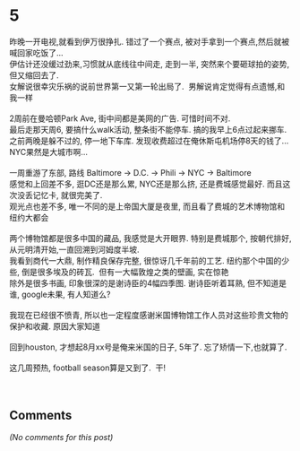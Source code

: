 # 5

<div id="msgcns!9884D0A402622CB2!4469" class="bvMsg"><div>昨晚一开电视,就看到伊万很挣扎. 错过了一个赛点, 被对手拿到一个赛点,然后就被喊回家吃饭了...</div>
<div>伊估计还没缓过劲来,习惯就从底线往中间走, 走到一半, 突然来个要砸球拍的姿势, 但又缩回去了.</div>
<div>女解说很幸灾乐祸的说前世界第一又第一轮出局了.  男解说肯定觉得有点遗憾,和我一样</div>
<div> </div>
<div>2周前在曼哈顿Park Ave, 街中间都是美网的广告. 可惜时间不对.</div>
<div>最后走那天周6, 要搞什么walk活动, 整条街不能停车. 搞的我早上6点过起来挪车. </div>
<div>之前两晚是躲不过的, 停一地下车库. 发现收费超过在俺休斯屯机场停8天的钱了... NYC果然是大城市啊...</div>
<div> </div>
<div>一周重游了东部, 路线 Baltimore -&gt; D.C. -&gt; Phili -&gt; NYC -&gt; Baltimore</div>
<div>感觉和上回差不多, 逛DC还是那么累, NYC还是那么挤, 还是费城感觉最好. 而且这次没丢记忆卡, 就很完美了. </div>
<div>观光点也差不多, 唯一不同的是上帝国大厦是夜里, 而且看了费城的艺术博物馆和纽约大都会</div>
<div> </div>
<div>两个博物馆都是很多中国的藏品, 我感觉是大开眼界. 特别是费城那个, 按朝代排好, 从元明清开始,一直回溯到河姆度半坡. </div>
<div>我看到商代一大鼎, 制作精良保存完整, 很惊讶几千年前的工艺. 纽约那个中国的少些, 倒是很多埃及的砖瓦.  但有一大幅敦煌之类的壁画, 实在惊艳</div>
<div>除外是很多书画, 印象很深的是谢诗臣的4幅四季图. 谢诗臣听着耳熟, 但不知道是谁, google未果, 有人知道么?</div>
<div> </div>
<div>我现在已经很不愤青, 所以也一定程度感谢米国博物馆工作人员对这些珍贵文物的保护和收藏. 原因大家知道</div>
<div> </div>
<div>回到houston, 才想起8月xx号是俺来米国的日子, 5年了. 忘了矫情一下,也就算了. </div>
<div> </div>
<div>这几周预热, football season算是又到了.  干!</div>
<div> </div>
<div> </div></div>

## Comments

*(No comments for this post)*
